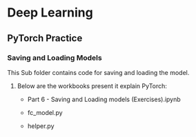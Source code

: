 # Deep Learning

## PyTorch Practice

### Saving and Loading Models

This Sub folder contains code for saving and loading the model.

1. Below are the workbooks present it explain PyTorch:

    - Part 6 - Saving and Loading models (Exercises).ipynb
 
    - fc_model.py
    
    - helper.py

